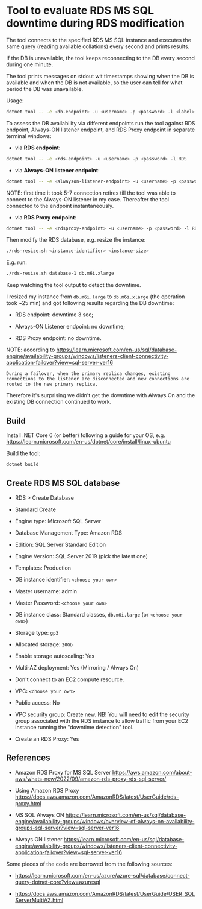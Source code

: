 # Tool to evaluate RDS MS SQL downtime during RDS modification

The tool connects to the specified RDS MS SQL instance and executes the same query (reading available collations) every second and prints results.

If the DB is unavailable, the tool keeps reconnecting to the DB every second during one minute.

The tool prints messages on stdout wit timestamps showing when the DB is available and when the DB is not available, so the user can tell for what period the DB was unavailable.

Usage:

```bash
dotnet tool -- -e <db-endpoint> -u <username> -p <password> -l <label>
```

To assess the DB availability via different endpoints run the tool against RDS endpoint, Always-ON listener endpoint, and RDS Proxy endpoint in separate terminal windows:

* via **RDS endpoint**:

```bash
dotnet tool -- -e <rds-endpoint> -u <username> -p <password> -l RDS
```

* via **Always-ON listener endpoint**:

```bash
dotnet tool -- -e <alwayson-listener-endpoint> -u <username> -p <password> -l AlwaysON
```

NOTE: first time it took 5-7 connection retires till the tool was able to connect to the Always-ON listener in my case. Thereafter the tool connected to the endpoint instantaneously.

* via **RDS Proxy endpoint**:

```bash
dotnet tool -- -e <rdsproxy-endpoint> -u <username> -p <password> -l RDSProxy
```

Then modify the RDS database, e.g. resize the instance:

```bash
./rds-resize.sh <instance-identifier> <instance-size>
```

E.g. run:

```bash
./rds-resize.sh database-1 db.m6i.xlarge
```

Keep watching the tool output to detect the downtime.

I resized my instance from `db.m6i.large` to `db.m6i.xlarge` (the operation took ~25 min) and got following results regarding the DB downtime:

* RDS endpoint: downtime 3 sec;

* Always-ON Listener endpoint: no downtime;

* RDS Proxy endpoint: no downtime.

NOTE: according to <https://learn.microsoft.com/en-us/sql/database-engine/availability-groups/windows/listeners-client-connectivity-application-failover?view=sql-server-ver16>

```text
During a failover, when the primary replica changes, existing connections to the listener are disconnected and new connections are routed to the new primary replica.
```

Therefore it's surprising we didn't get the downtime with Always On and the existing DB connection continued to work.  

## Build

Install .NET Core 6 (or better) following a guide for your OS, e.g. <https://learn.microsoft.com/en-us/dotnet/core/install/linux-ubuntu>

Build the tool:

```bash
dotnet build
```

## Create RDS MS SQL database

* RDS > Create Database

* Standard Create

* Engine type: Microsoft SQL Server

* Database Management Type: Amazon RDS

* Edition: SQL Server Standard Edition

* Engine Version: SQL Server 2019 (pick the latest one)

* Templates: Production

* DB instance identifier: `<choose your own>`

* Master username: admin

* Master Password: `<choose your own>`

* DB instance class: Standard classes, `db.m6i.large` (or `<choose your own>`)

* Storage type: `gp3`

* Allocated storage: `20Gb`

* Enable storage autoscaling: Yes

* Multi-AZ deployment: Yes (Mirroring / Always On)

* Don't connect to an EC2 compute resource.

* VPC: `<choose your own>`

* Public access: No

* VPC security group: Create new. NB! You will need to edit the security group associated with the RDS instance to allow traffic from your EC2 instance running the "downtime detection" tool.

* Create an RDS Proxy: Yes

## References

* Amazon RDS Proxy for MS SQL Server <https://aws.amazon.com/about-aws/whats-new/2022/09/amazon-rds-proxy-rds-sql-server/>

* Using Amazon RDS Proxy <https://docs.aws.amazon.com/AmazonRDS/latest/UserGuide/rds-proxy.html>

* MS SQL Always ON <https://learn.microsoft.com/en-us/sql/database-engine/availability-groups/windows/overview-of-always-on-availability-groups-sql-server?view=sql-server-ver16>

* Always ON listener <https://learn.microsoft.com/en-us/sql/database-engine/availability-groups/windows/listeners-client-connectivity-application-failover?view=sql-server-ver16>

Some pieces of the code are borrowed from the following sources:

* <https://learn.microsoft.com/en-us/azure/azure-sql/database/connect-query-dotnet-core?view=azuresql>

* <https://docs.aws.amazon.com/AmazonRDS/latest/UserGuide/USER_SQLServerMultiAZ.html>
